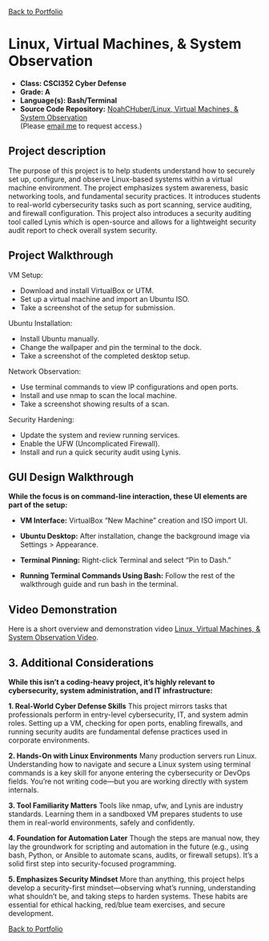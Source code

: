 [Back to Portfolio](./)

Linux, Virtual Machines, & System Observation
===============

-   **Class: CSCI352 Cyber Defense** 
-   **Grade: A** 
-   **Language(s): Bash/Terminal**
-   **Source Code Repository:** [NoahCHuber/Linux, Virtual Machines, & System Observation](https://github.com/NoahCHuber/Linux-Virtual-Machines-System-Observation/tree/main)    
    (Please [email me](mailto:hubercnoah@gmail.com?subject=GitHub%20Access) to request access.)

## Project description

The purpose of this project is to help students understand how to securely set up, configure, and observe Linux-based systems within a virtual machine environment. The project emphasizes system awareness, basic networking tools, and fundamental security practices. It introduces students to real-world cybersecurity tasks such as port scanning, service auditing, and firewall configuration. This project also introduces a security auditing tool called Lynis which is open-source and allows for a lightweight security audit report to check overall system security. 

## Project Walkthrough

VM Setup:
- Download and install VirtualBox or UTM.
- Set up a virtual machine and import an Ubuntu ISO.
- Take a screenshot of the setup for submission.

Ubuntu Installation:
- Install Ubuntu manually.
- Change the wallpaper and pin the terminal to the dock.
- Take a screenshot of the completed desktop setup.

Network Observation:
- Use terminal commands to view IP configurations and open ports.
- Install and use nmap to scan the local machine.
- Take a screenshot showing results of a scan.

Security Hardening:
- Update the system and review running services.
- Enable the UFW (Uncomplicated Firewall).
- Install and run a quick security audit using Lynis.

## GUI Design Walkthrough

**While the focus is on command-line interaction, these UI elements are part of the setup:**

- **VM Interface:** VirtualBox “New Machine” creation and ISO import UI.

- **Ubuntu Desktop:** After installation, change the background image via Settings > Appearance.

- **Terminal Pinning:** Right-click Terminal and select “Pin to Dash.”

- **Running Terminal Commands Using Bash:** Follow the rest of the walkthrough guide and run bash in the terminal.

## Video Demonstration

Here is a short overview and demonstration video [Linux, Virtual Machines, & System Observation Video](https://youtu.be/H6CmDfxaZZE?si=DQCOyESI8DCIIBmm).

## 3. Additional Considerations

**While this isn’t a coding-heavy project, it’s highly relevant to cybersecurity, system administration, and IT infrastructure:**

**1. Real-World Cyber Defense Skills**
This project mirrors tasks that professionals perform in entry-level cybersecurity, IT, and system admin roles. Setting up a VM, checking for open ports, enabling firewalls, and running security audits are fundamental defense practices used in corporate environments.

**2. Hands-On with Linux Environments**
Many production servers run Linux. Understanding how to navigate and secure a Linux system using terminal commands is a key skill for anyone entering the cybersecurity or DevOps fields. You’re not writing code—but you are working directly with system internals.

**3. Tool Familiarity Matters**
Tools like nmap, ufw, and Lynis are industry standards. Learning them in a sandboxed VM prepares students to use them in real-world environments, safely and confidently.

**4. Foundation for Automation Later**
Though the steps are manual now, they lay the groundwork for scripting and automation in the future (e.g., using bash, Python, or Ansible to automate scans, audits, or firewall setups). It’s a solid first step into security-focused programming.

**5. Emphasizes Security Mindset**
More than anything, this project helps develop a security-first mindset—observing what’s running, understanding what shouldn’t be, and taking steps to harden systems. These habits are essential for ethical hacking, red/blue team exercises, and secure development.

[Back to Portfolio](./)
